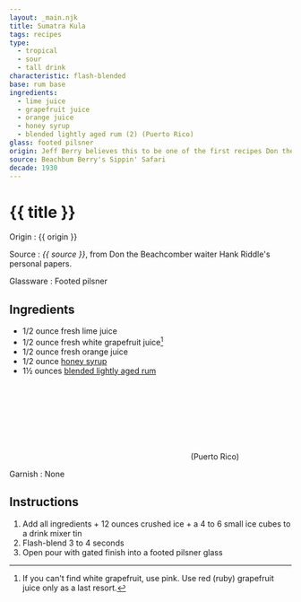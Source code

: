 ```yaml
---
layout: _main.njk
title: Sumatra Kula
tags: recipes
type:
  - tropical
  - sour
  - tall drink
characteristic: flash-blended
base: rum base
ingredients:
  - lime juice
  - grapefruit juice
  - orange juice
  - honey syrup
  - blended lightly aged rum (2) (Puerto Rico)
glass: footed pilsner
origin: Jeff Berry believes this to be one of the first recipes Don the Beachcomber created for his Hollywood bar, circa 1934. As served by Hank Riddle in the late 1940s.
source: Beachbum Berry's Sippin' Safari
decade: 1930
---
```


<!-- markdownlint-disable MD025 -->
# {{ title }}
<!-- markdownlint-disable MD025 -->

Origin
  : {{ origin }}

Source
  : <cite>{{ source }}</cite>, from Don the Beachcomber waiter Hank Riddle's personal papers.

Glassware
  : Footed pilsner

## Ingredients

* 1/2 ounce fresh lime juice
* 1/2 ounce fresh white grapefruit juice[^1]
* 1/2 ounce fresh orange juice
* 1/2 ounce [honey syrup](/mixes/honey-syrup/)
* 1&frac12; ounces [blended lightly aged rum](/rums/04-rum-blended-lightly-aged/)<icon-l space="1em" label="(2)" class="bigger"><span class="with-icon"><svg class="icon"><use href="/assets/images/icons/circle-2.svg#circle-2"></use></svg></span></icon-l><span class="after-icon"></span>(Puerto Rico)

[^1]: If you can't find white grapefruit, use pink. Use red (ruby) grapefruit juice only as a last resort.

Garnish
  : None

## Instructions

1. Add all ingredients + 12 ounces crushed ice + a 4 to 6 small ice cubes to a drink mixer tin
2. Flash-blend 3 to 4 seconds
3. Open pour with gated finish into a footed pilsner glass
